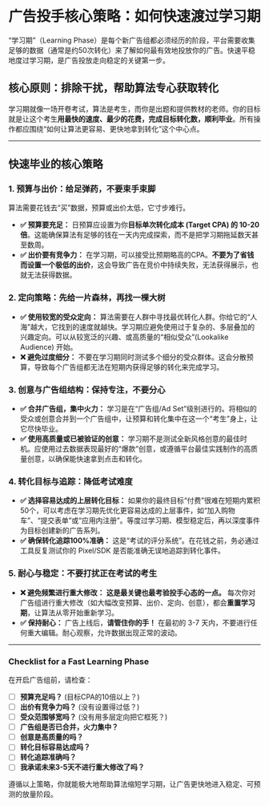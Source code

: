 # 广告投手核心策略：如何快速渡过学习期

“学习期”（Learning Phase）是每个新广告组都必须经历的阶段，平台需要收集足够的数据（通常是约50次转化）来了解如何最有效地投放你的广告。快速平稳地度过学习期，是广告投放走向稳定的关键第一步。

## 核心原则：排除干扰，帮助算法专心获取转化

学习期就像一场开卷考试，算法是考生，而你是出题和提供教材的老师。你的目标就是让这个考生**用最快的速度、最少的花费，完成目标转化数，顺利毕业**。所有操作都应围绕“如何让算法更容易、更快地拿到转化”这个中心点。

---

## 快速毕业的核心策略

### 1. 预算与出价：给足弹药，不要束手束脚

算法需要花钱去“买”数据，预算或出价太低，它寸步难行。

*   **✅ 预算要充足：** 日预算应设置为你**目标单次转化成本 (Target CPA) 的 10-20 倍**。这能确保算法有足够的钱在一天内完成探索，而不是把学习期拖延数天甚至数周。
*   **✅ 出价要有竞争力：** 在学习期，可以接受比预期略高的CPA。**不要为了省钱而设置一个极低的出价**，这会导致广告在竞价中持续失败，无法获得展示，也就无法获得数据。

### 2. 定向策略：先给一片森林，再找一棵大树

*   **✅ 使用较宽的受众定向：** 算法需要在人群中寻找最优转化人群。你给它的“人海”越大，它找到的速度就越快。学习期应避免使用过于复杂的、多层叠加的兴趣定向。可以从较宽泛的兴趣、或高质量的“相似受众”(Lookalike Audience) 开始。
*   **❌ 避免过度细分：** 不要在学习期同时测试多个细分的受众群体。这会分散预算，导致每个广告组都无法在短期内获得足够的转化来完成学习。

### 3. 创意与广告组结构：保持专注，不要分心

*   **✅ 合并广告组，集中火力：** 学习是在“广告组/Ad Set”级别进行的。将相似的受众或创意合并到一个广告组中，让预算和转化集中在这一个“考生”身上，让它尽快毕业。
*   **✅ 使用高质量或已被验证的创意：** 学习期不是测试全新风格创意的最佳时机。应使用过去数据表现最好的“爆款”创意，或遵循平台最佳实践制作的高质量创意，以确保能快速拿到点击和转化。

### 4. 转化目标与追踪：降低考试难度

*   **✅ 选择容易达成的上层转化目标：** 如果你的最终目标“付费”很难在短期内累积50个，可以考虑在学习期先优化更容易达成的上层事件，如“加入购物车”、“提交表单”或“应用内注册”。等度过学习期、模型稳定后，再以深度事件为目标创建新的广告系列。
*   **✅ 确保转化追踪100%准确：** 这是“考试的评分系统”。在花钱之前，务必通过工具反复测试你的 Pixel/SDK 是否能准确无误地追踪到转化事件。

### 5. 耐心与稳定：不要打扰正在考试的考生

*   **❌ 避免频繁进行重大修改：** **这是最关键也最考验投手心态的一点。** 每次你对广告组进行重大修改（如大幅改变预算、出价、定向、创意），都会**重置学习期**，让算法从零开始重新学习。
*   **✅ 保持耐心：** 广告上线后，**请管住你的手！** 在最初的 3-7 天内，不要进行任何重大编辑。耐心观察，允许数据出现正常的波动。

---

### Checklist for a Fast Learning Phase

在开启广告组前，请检查：

- [ ] **预算充足吗？** (目标CPA的10倍以上？)
- [ ] **出价有竞争力吗？** (没有设置得过低？)
- [ ] **受众范围够宽吗？** (没有用多层定向把它框死？)
- [ ] **广告组是否已合并，火力集中？**
- [ ] **创意是高质量的吗？**
- [ ] **转化目标容易达成吗？**
- [ ] **转化追踪准确吗？**
- [ ] **我承诺未来3-5天不进行重大修改了吗？**

遵循以上策略，你就能极大地帮助算法缩短学习期，让广告更快地进入稳定、可预测的放量阶段。
